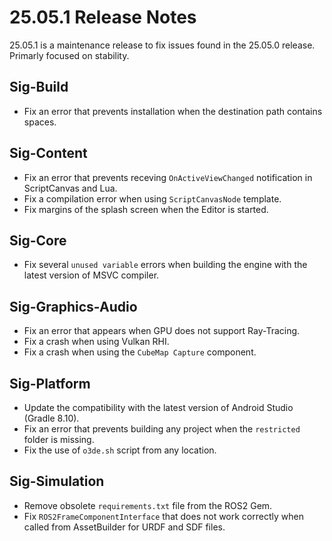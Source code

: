 # 25.05.1 Release Notes
25.05.1 is a maintenance release to fix issues found in the 25.05.0 release. Primarly focused on stability.

## Sig-Build
- Fix an error that prevents installation when the destination path contains spaces.

## Sig-Content
- Fix an error that prevents receving `OnActiveViewChanged` notification in ScriptCanvas and Lua.
- Fix a compilation error when using `ScriptCanvasNode` template.
- Fix margins of the splash screen when the Editor is started.

## Sig-Core
- Fix several `unused variable` errors when building the engine with the latest version of MSVC compiler.

## Sig-Graphics-Audio
- Fix an error that appears when GPU does not support Ray-Tracing.
- Fix a crash when using Vulkan RHI.
- Fix a crash when using the `CubeMap Capture` component.

## Sig-Platform
- Update the compatibility with the latest version of Android Studio (Gradle 8.10).
- Fix an error that prevents building any project when the `restricted` folder is missing.
- Fix the use of `o3de.sh` script from any location.

## Sig-Simulation
- Remove obsolete `requirements.txt` file from the ROS2 Gem.
- Fix `ROS2FrameComponentInterface` that does not work correctly when called from AssetBuilder for URDF and SDF files.
